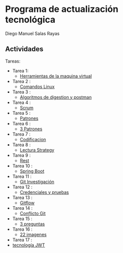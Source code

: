# Programa de actualización tecnológica
Diego Manuel Salas Rayas
## Actividades
Tareas:
* Tarea 1:
  * [Herramientas de la maquina virtual](https://github.com/dmsalasr/Programa-de-actualizaci-n-tecnol-gica/blob/main/Tareas/Herramientas-de-la-maquina-virtual.md)
* Tarea 2 :
  * [Comandos Linux](https://github.com/dmsalasr/Programa-de-actualizaci-n-tecnol-gica/blob/main/Tareas/tarea2.md)
* Tarea 3 :
  * [Algoritmos de digestion y postman](https://github.com/dmsalasr/Programa-de-actualizaci-n-tecnol-gica/blob/main/Tareas/tarea3.md)
* Tarea 4 :
  * [Scrum](https://github.com/dmsalasr/Programa-de-actualizaci-n-tecnol-gica/blob/main/Tareas/SCRUM.md)
* Tarea 5 :
  * [Patrones](https://github.com/dmsalasr/Programa-de-actualizaci-n-tecnol-gica/blob/main/Tareas/Patrones.md)
* Tarea 6 :
  * [3 Patrones](https://github.com/dmsalasr/Programa-de-actualizaci-n-tecnol-gica/blob/main/Tareas/3%20patrones.md)
* Tarea 7 :
  * [Codificacion](https://github.com/dmsalasr/Programa-de-actualizaci-n-tecnol-gica/blob/main/Tareas/tarea7.md)
* Tarea 8 :
  * [Lectura Strategy](https://github.com/dmsalasr/Programa-de-actualizaci-n-tecnol-gica/blob/main/Tareas/Strategy.md)
* Tarea 9 :
  * [Rest](https://github.com/dmsalasr/Programa-de-actualizaci-n-tecnol-gica/blob/main/Tareas/Rest.md)
 * Tarea 10 :
   * [Spring Boot](https://github.com/dmsalasr/Programa-de-actualizaci-n-tecnol-gica/blob/main/Tareas/Spring-Boot.md)
 * Tarea 11 :
   * [Git Investigación](https://github.com/dmsalasr/Programa-de-actualizaci-n-tecnol-gica/blob/main/Tareas/tarea11.md)
 * Tarea 12 :
   * [Credenciales y pruebas](https://github.com/dmsalasr/Programa-de-actualizaci-n-tecnol-gica/blob/main/Tareas/tarea12.md)
* Tarea 13 :
   * [Gitflow](https://github.com/dmsalasr/Programa-de-actualizaci-n-tecnol-gica/blob/main/Tareas/tarea13.md)
* Tarea 14 :
   * [Conflicto Git](https://github.com/dmsalasr/Programa-de-actualizaci-n-tecnol-gica/blob/main/Tareas/tarea14.md)
* Tarea 15 :
   * [3 preguntas](https://github.com/dmsalasr/Programa-de-actualizaci-n-tecnol-gica/blob/main/Tareas/tarea15.md)
 * Tarea 16 :
   * [22 imagenes](https://github.com/dmsalasr/Programa-de-actualizaci-n-tecnol-gica/blob/main/Tareas/tarea16.md)
  * Tarea 17 :
   * [tecnología JWT](https://github.com/dmsalasr/Programa-de-actualizaci-n-tecnol-gica/blob/main/Tareas/tarea17.md)
